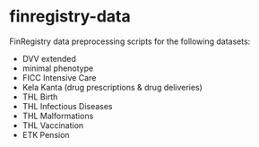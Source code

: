 # finregistry-data
FinRegistry data preprocessing scripts for the following datasets:
- DVV extended
- minimal phenotype
- FICC Intensive Care
- Kela Kanta (drug prescriptions & drug deliveries)
- THL Birth 
- THL Infectious Diseases
- THL Malformations
- THL Vaccination
- ETK Pension


